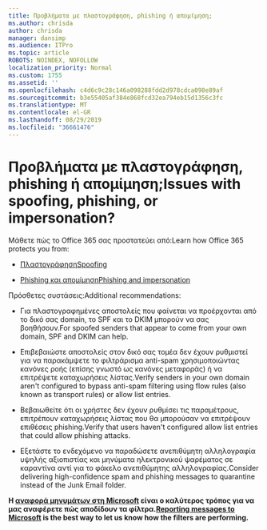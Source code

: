 ```yaml
---
title: Προβλήματα με πλαστογράφηση, phishing ή απομίμηση;
ms.author: chrisda
author: chrisda
manager: dansimp
ms.audience: ITPro
ms.topic: article
ROBOTS: NOINDEX, NOFOLLOW
localization_priority: Normal
ms.custom: 1755
ms.assetid: ''
ms.openlocfilehash: c4d6c9c28c146a098288fdd2d978cdca098e89af
ms.sourcegitcommit: b3e55405af384e868fcd32ea794eb15d1356c3fc
ms.translationtype: MT
ms.contentlocale: el-GR
ms.lasthandoff: 08/29/2019
ms.locfileid: "36661476"
---
```

# <a name="issues-with-spoofing-phishing-or-impersonation"></a><span data-ttu-id="98314-102">Προβλήματα με πλαστογράφηση, phishing ή απομίμηση;</span><span class="sxs-lookup"><span data-stu-id="98314-102">Issues with spoofing, phishing, or impersonation?</span></span>

<span data-ttu-id="98314-103">Μάθετε πώς το Office 365 σας προστατεύει από:</span><span class="sxs-lookup"><span data-stu-id="98314-103">Learn how Office 365 protects you from:</span></span>

- [<span data-ttu-id="98314-104">Πλαστογράφηση</span><span class="sxs-lookup"><span data-stu-id="98314-104">Spoofing</span></span>](https://docs.microsoft.com/office365/securitycompliance/anti-spoofing-protection)

- [<span data-ttu-id="98314-105">Phishing και απομίμηση</span><span class="sxs-lookup"><span data-stu-id="98314-105">Phishing and impersonation</span></span>](https://docs.microsoft.com/office365/securitycompliance/atp-anti-phishing)

<span data-ttu-id="98314-106">Πρόσθετες συστάσεις:</span><span class="sxs-lookup"><span data-stu-id="98314-106">Additional recommendations:</span></span>

- <span data-ttu-id="98314-107">Για πλαστογραφημένες αποστολείς που φαίνεται να προέρχονται από το δικό σας domain, το SPF και το DKIM μπορούν να σας βοηθήσουν.</span><span class="sxs-lookup"><span data-stu-id="98314-107">For spoofed senders that appear to come from your own domain, SPF and DKIM can help.</span></span>

- <span data-ttu-id="98314-108">Επιβεβαιώστε αποστολείς στον δικό σας τομέα δεν έχουν ρυθμιστεί για να παρακάμψετε το φιλτράρισμα anti-spam χρησιμοποιώντας κανόνες ροής (επίσης γνωστό ως κανόνες μεταφοράς) ή να επιτρέψετε καταχωρήσεις λίστας.</span><span class="sxs-lookup"><span data-stu-id="98314-108">Verify senders in your own domain aren't configured to bypass anti-spam filtering using flow rules (also known as transport rules) or allow list entries.</span></span>

- <span data-ttu-id="98314-109">Βεβαιωθείτε ότι οι χρήστες δεν έχουν ρυθμίσει τις παραμέτρους, επιτρέπουν καταχωρήσεις λίστας που θα μπορούσαν να επιτρέψουν επιθέσεις phishing.</span><span class="sxs-lookup"><span data-stu-id="98314-109">Verify that users haven't configured allow list entries that could allow phishing attacks.</span></span>

- <span data-ttu-id="98314-110">Εξετάστε το ενδεχόμενο να παραδώσετε ανεπιθύμητη αλληλογραφία υψηλής αξιοπιστίας και μηνύματα ηλεκτρονικού ψαρέματος σε καραντίνα αντί για το φάκελο ανεπιθύμητης αλληλογραφίας.</span><span class="sxs-lookup"><span data-stu-id="98314-110">Consider delivering high-confidence spam and phishing messages to quarantine instead of the Junk Email folder.</span></span>

<span data-ttu-id="98314-111">**Η [αναφορά μηνυμάτων στη Microsoft](https://support.office.com/article/b5caa9f1-cdf3-4443-af8c-ff724ea719d2) είναι ο καλύτερος τρόπος για να μας αναφέρετε πώς αποδίδουν τα φίλτρα.**</span><span class="sxs-lookup"><span data-stu-id="98314-111">**[Reporting messages to Microsoft](https://support.office.com/article/b5caa9f1-cdf3-4443-af8c-ff724ea719d2) is the best way to let us know how the filters are performing.**</span></span>
